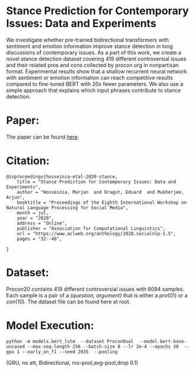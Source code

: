 # Stance Prediction for Contemporary Issues: Data and Experiments


We investigate whether pre-trained bidirectional transformers with sentiment and emotion information improve stance detection in long discussions of contemporary issues. As a part of this work, we create a novel stance detection dataset covering 419 different controversial issues and their related pros and cons collected by procon.org in nonpartisan format. Experimental results show that a shallow recurrent neural network with sentiment or emotion information can reach competitive results compared to fine-tuned BERT with 20x fewer parameters. We also use a simple approach that explains which input phrases contribute to stance detection.




# Paper:
The paper can be found [here](https://www.aclweb.org/anthology/2020.socialnlp-1.5/).

# Citation:
```
@inproceedings{hosseinia-etal-2020-stance,
    title = "Stance Prediction for Contemporary Issues: Data and Experiments",
    author = "Hosseinia, Marjan  and Dragut, Eduard  and Mukherjee, Arjun",
    booktitle = "Proceedings of the Eighth International Workshop on Natural Language Processing for Social Media",
    month = jul,
    year = "2020",
    address = "Online",
    publisher = "Association for Computational Linguistics",
    url = "https://www.aclweb.org/anthology/2020.socialnlp-1.5",
    pages = "32--40",
    
}
```

# Dataset:

Procon20 contains 419 different controversial issues with 6094 samples. Each sample is a pair of a *(question, argument)* that is either a *pro*(01) or a *con*(10). The dataset file can be found here at root. 


# Model Execution:

```
python -m models.bert_lstm  --dataset ProconDual  --model bert-base-uncased --max-seq-length 256 --batch-size 8 --lr 2e-4 --epochs 30  --gpu 1 --early_on_f1 --seed 2035  --pooling

```
(GRU, no att, Bidirectional, mx-pool,avg-pool,drop 0.1)



